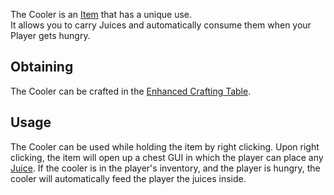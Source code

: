 The Cooler is an [Item](https://github.com/Slimefun/Slimefun4/wiki/Items) that has a unique use.<br>
It allows you to carry Juices and automatically consume them when your Player gets hungry.

## Obtaining
The Cooler can be crafted in the [Enhanced Crafting Table](https://github.com/Slimefun/Slimefun4/wiki/Enhanced-Crafting-Table).

## Usage
The Cooler can be used while holding the item by right clicking. Upon right clicking, the item will open up a chest GUI in which the player can place any [Juice](https://github.com/Slimefun/Slimefun4/wiki/Juices). If the cooler is in the player's inventory, and the player is hungry, the cooler will automatically feed the player the juices inside.
